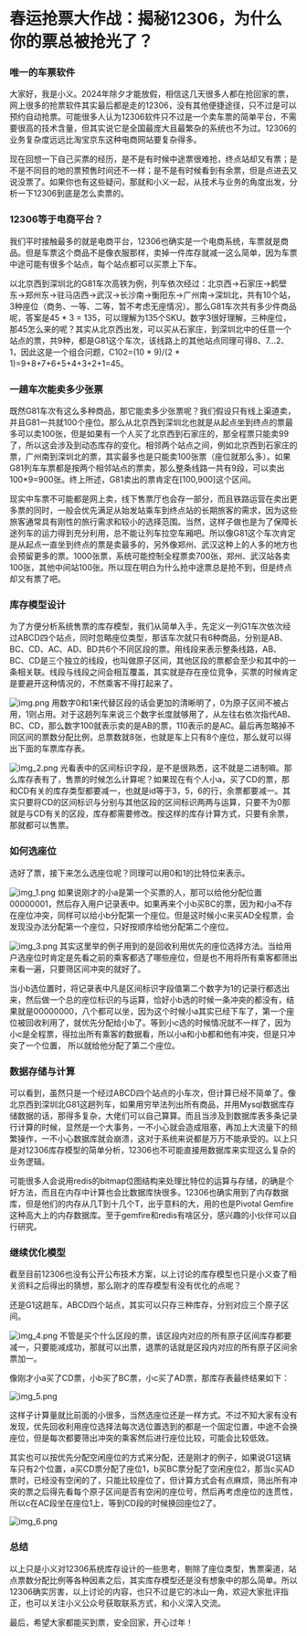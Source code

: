 # 春运抢票大作战：揭秘12306，为什么你的票总被抢光了？

### 唯一的车票软件

大家好，我是小义。2024年除夕才能放假，相信这几天很多人都在抢回家的票，网上很多的抢票软件其实最后都是走的12306，没有其他便捷途径，只不过是可以预约自动抢票。可能很多人认为12306软件只不过是一个卖车票的简单平台，不需要很高的技术含量，但其实说它是全国最庞大且最繁杂的系统也不为过。12306的业务复杂度远远比淘宝京东这种电商网站要复杂得多。

现在回想一下自己买票的经历，是不是有时候中途票很难抢，终点站却又有票；是不是不同目的地的票预售时间还不一样；是不是有时候看到有余票，但是点进去又说没票了。如果你也有这些疑问，那就和小义一起，从技术与业务的角度出发，分析一下12306到底是怎么卖票的。

### 12306等于电商平台？

我们平时接触最多的就是电商平台，12306也确实是一个电商系统，车票就是商品。但是车票这个商品不是像衣服那样，卖掉一件库存就减一这么简单，因为车票中途可能有很多个站点，每个站点都可以买票上下车。

以北京西到深圳北的G81车次高铁为例，列车依次经过：北京西->石家庄->鹤壁东->郑州东->驻马店西->武汉->长沙南->衡阳东->广州南->深圳北，共有10个站，3种座位（商务、一等、二等，暂不考虑无座情况）。那么G81车次共有多少件商品呢，答案是45 \* 3 = 135，可以理解为135个SKU。数字3很好理解，三种座位，那45怎么来的呢？其实从北京西出发，可以买从石家庄，到深圳北中的任意一个站点的票，共9种，都是G81这个车次，该线路上的其他站点同理可得8、7...2、1，因此这是一个组合问题，C102=(10 \* 9)/(2 \* 1)=9+8+7+6+5+4+3+2+1=45。

### 一趟车次能卖多少张票

既然G81车次有这么多种商品，那它能卖多少张票呢？我们假设只有线上渠道卖，并且G81一共就100个座位。那么从北京西到深圳北也就是从起点坐到终点的票最多可以卖100张，但是如果有一个人买了北京西到石家庄的，那全程票只能卖99了，所以这会涉及到动态库存的变化。相邻两个站点之间，例如北京西到石家庄的票，广州南到深圳北的票，其实最多也是只能卖100张票（座位就那么多）。如果G81列车车票都是按两个相邻站点的票卖，那么整条线路一共有9段，可以卖出100\*9=900张。终上所述，G81卖出的票肯定在\[100,900\]这个区间。

现实中车票不可能都是网上卖，线下售票厅也会存一部分，而且铁路运营在卖出更多票的同时，一般会优先满足从始发站乘车到终点站的长期旅客的需求，因为这些旅客通常具有刚性的旅行需求和较小的选择范围。当然，这样子做也是为了保障长途列车的运力得到充分利用，总不能让列车拉空车厢吧。所以像G81这个车次肯定是从起点一直坐到终点的票是卖最多的，另外像郑州、武汉这种上的人多的地方也会预留更多的票。1000张票，系统可能控制全程票卖700张，郑州、武汉站各卖100张，其他中间站100张。所以现在明白为什么抢中途票总是抢不到，但是终点却又有票了吧。

### 库存模型设计

为了方便分析系统售票的库存模型，我们从简单入手，先定义一列G1车次依次经过ABCD四个站点，同时忽略座位类型，那该车次就只有6种商品，分别是AB、BC、CD、AC、AD、BD共6个不同区段的票。用线段来表示整条线路，AB、BC、CD是三个独立的线段，也叫做原子区间，其他区段的票都会至少和其中的一条相关联。线段与线段之间会相互覆盖，其实就是存在座位竞争，买票的时候肯定是要避开这种情况的，不然乘客不得打起来了。

![img.png](img.png)
用数字0和1来代替区段的话会更加的清晰明了，0为原子区间不被占用，1则占用。对于这趟列车来说三个数字长度就够用了，从左往右依次指代AB、BC、CD，那么数字100就表示卖的是AB的票，110表示的是AC。最后再忽略掉不同区间的票数分配比例，总票数就8张，也就是车上只有8个座位，那么就可以得出下面的车票库存表。

![img_2.png](img_2.png)
光看表中的区间标识字段，是不是很熟悉，这不就是二进制嘛。那么库存表有了，售票的时候怎么计算呢？如果现在有个人小a，买了CD的票，那和CD有关的库存类型都要减一，也就是id等于3，5，6的行，余票都要减一。其实只要将CD的区间标识与分别与其他区段的区间标识两两与运算，只要不为0那就是与CD有关的区段，库存都需要修改。按这样的库存计算方式，只要有余票，那就都可以售票。

### 如何选座位

选好了票，接下来怎么选座位呢？同理可以用0和1的比特位来表示。

![img_1.png](img_1.png)
如果说刚才的小a是第一个买票的人，那可以给他分配位置00000001，然后存入用户记录表中。如果再来个小b买BC的票，因为和小a不存在座位冲突，同样可以给小b分配第一个座位。但是这时候小c来买AD全程票，会发现没办法分配第一个座位，只好按顺序给他分配第二个座位。

![img_3.png](img_3.png)
其实这里举的例子用到的是回收利用优先的座位选择方法。当给用户选座位时肯定是先看之前的乘客都选了哪些座位，但是也不用将所有乘客都筛出来看一遍，只要筛区间冲突的就好了。

当小b选位置时，将记录表中凡是区间标识字段值第二个数字为1的记录行都选出来，然后做一个总的座位标识的与运算，恰好小b选的时候一条冲突的都没有，结果就是00000000，八个都可以坐，因为这个时候小a其实已经下车了，第一个座位被回收利用了，就优先分配给小b了。等到小c选的时候情况就不一样了，因为小c是全程票，得拉出所有乘客的数据看，所以小a和小b都和他有冲突，但是只冲突了一个位置， 所以就给他分配了第二个座位。

### 数据存储与计算

可以看到，虽然只是一个经过ABCD四个站点的小车次，但计算已经不简单了。像北京西到深圳北G81这趟列车，如果用穷举法列出所有商品，并用Mysql数据库存储数据的话，那得多复杂，大佬们可以自己算算。而且当涉及到数据库表多条记录行计算的时候，显然是一个大事务，一不小心就会造成阻塞，再加上大流量下的频繁操作，一不小心数据库就会崩溃，这对于系统来说都是万万不能承受的。以上只是对12306库存模型的简单分析，12306也不可能直接用数据库来实现这么复杂的业务逻辑。

可能很多人会说用redis的bitmap位图结构来处理比特位的运算与存储，的确是个好方法，而且在内存中计算也会比数据库快很多。12306也确实用到了内存数据库，但是他们的内存从几T到十几个T，出乎意料的大，用的也是Pivotal Gemfire这种高大上的内存数据库。至于gemfire和redis有啥区分，感兴趣的小伙伴可以自行研究。

### 继续优化模型

截至目前12306也没有公开公布技术方案，以上讨论的库存模型也只是小义查了相关资料之后得出的猜想，那么刚才的库存模型有没有优化的点呢？

还是G1这趟车，ABCD四个站点，其实可以只存三种库存，分别对应三个原子区间。

![img_4.png](img_4.png)
不管是买个什么区段的票，该区段内对应的所有原子区间库存都要减一，只要能减成功，那就可以出票，退票的话就是区段内对应的所有原子区间余票加一。

像刚才小a买了CD票，小b买了BC票，小c买了AD票，那库存表最终结果如下：

![img_5.png](img_5.png)

这样子计算量就比前面的小很多，当然选座位还是一样方式。不过不知大家有没有发现，优先回收利用座位选择法每次选位置选到的都是一个固定位置，中途不会换座位，但是每次都要筛出冲突的乘客然后进行座位比较，可能会比较低效。

其实也可以按优先分配空闲座位的方式来分配，还是刚才的例子，如果说G1这辆车只有2个位置，a买CD票分配了座位1，b买BC票分配了空闲座位2，那当c买AD票时，已经没有空闲的了，只能比较座位了，但计算方式会有点麻烦，筛出所有冲突的票之后得先看每个原子区间是否有空闲的座位号，然后再考虑座位的连贯性，所以c在AC段坐在座位1上，等到CD段的时候换回座位2了。

![img_6.png](img_6.png)
### 总结

以上只是小义对12306系统库存设计的一些思考，剔除了座位类型，售票渠道，站点票数分配比例等各种因素之后，其实库存模型还是没有想象中的那么简单。所以12306确实厉害，以上讨论的内容，也只不过是它的冰山一角，欢迎大家批评指正，也可以关注小义公众号获取联系方式，和小义深入交流。

最后，希望大家都能买到票，安全回家，开心过年！